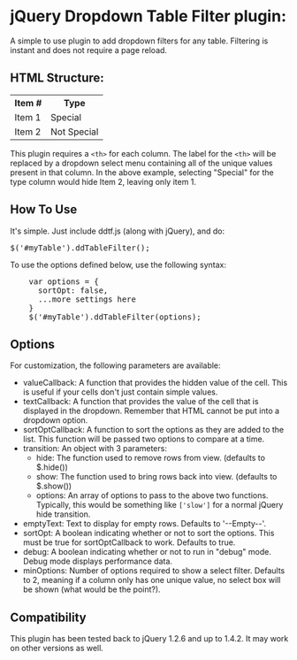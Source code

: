 jQuery Dropdown Table Filter plugin:
=============================

A simple to use plugin to add dropdown filters for any table.  Filtering is instant and does not require a page reload.  

HTML Structure:
------------------------
<table>
<tr>
  <th>Item #</th>
  <th>Type</th>
</tr>
<tr>
  <td>Item 1</td>
  <td>Special</td>
</tr>
<tr>
  <td>Item 2</td>
  <td>Not Special</td>
</tr>
</table>

This plugin requires a `<th>` for each column.  The label for the `<th>` will be replaced by a dropdown select menu containing all of the unique values present in that column.  In the above example, selecting "Special" for the type column would hide Item 2, leaving only item 1.

How To Use
-------------------
It's simple.  Just include ddtf.js (along with jQuery), and do:
    <pre>$('#myTable').ddTableFilter();</pre>
To use the options defined below, use the following syntax:
<pre>    var options = {
      sortOpt: false,
      ...more settings here
    }
    $('#myTable').ddTableFilter(options); </pre>

Options
------------
For customization, the following parameters are available:

*  valueCallback: A function that provides the hidden value of the cell.  This is useful if your cells don't just contain simple values.
*  textCallback: A function that provides the value of the cell that is displayed in the dropdown.  Remember that HTML cannot be put into a dropdown option.
*  sortOptCallback: A function to sort the options as they are added to the list.  This function will be passed two options to compare at a time.  
*  transition: An object with 3 parameters: 
    *  hide: The function used to remove rows from view. (defaults to $.hide())
    * show: The function used to bring rows back into view. (defaults to $.show())
    * options: An array of options to pass to the above two functions.  Typically, this would be something like `['slow']` for a normal jQuery hide transition.
*  emptyText: Text to display for empty rows.  Defaults to '--Empty--'.
*  sortOpt: A boolean indicating whether or not to sort the options.  This must be true for sortOptCallback to work.  Defaults to true.
*  debug: A boolean indicating whether or not to run in "debug" mode.  Debug mode displays performance data.
*  minOptions: Number of options required to show a select filter.  Defaults to 2, meaning if a column only has one unique value, no select box will be shown (what would be the point?).

Compatibility
-------------------
This plugin has been tested back to jQuery 1.2.6 and up to 1.4.2.  It may work on other versions as well.
